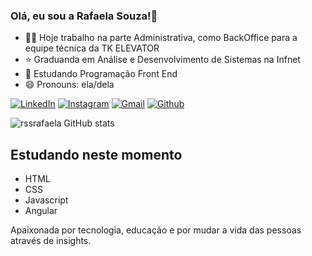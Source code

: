 ### Olá, eu sou a Rafaela Souza!👋

- 👩‍💻 Hoje trabalho na parte Administrativa, como BackOffice para a equipe técnica da TK ELEVATOR
- ⭐ Graduanda em Análise e Desenvolvimento de Sistemas na Infnet
- 🌱 Estudando Programação Front End 
- 😄 Pronouns: ela/dela 

[![LinkedIn](https://img.shields.io/badge/LinkedIn-0077B5?style=for-the-badge&logo=linkedin&logoColor=white)](https://www.linkedin.com/in/rafaela-souza-da-silva-78438822b/)
[![Instagram](https://img.shields.io/badge/Instagram-E4405F?style=for-the-badge&logo=instagram&logoColor=white)](https://www.instagram.com/rssrafaela/)
[![Gmail](https://img.shields.io/badge/Gmail-D14836?style=for-the-badge&logo=gmail&logoColor=white)](mailto:souzarafaas@gmail.com)
[![Github](https://img.shields.io/badge/GitHub-100000?style=for-the-badge&logo=github&logoColor=white)](https://github.com/rssrafaela)

![rssrafaela GitHub stats](https://github-readme-stats.vercel.app/api?username=rssrafaela&show_icons=true&theme=radical)

## Estudando neste momento

- HTML
- CSS
- Javascript
- Angular



Apaixonada por tecnologia, educação e por mudar a vida das pessoas através de insights.
